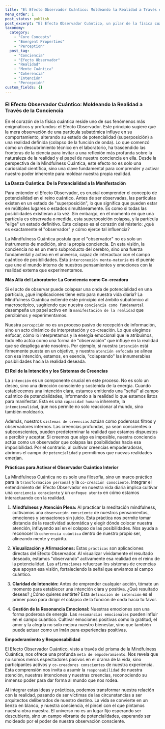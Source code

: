 ```yaml
---
title: "El Efecto Observador Cuántico: Moldeando la Realidad a Través de la Conciencia"
menu_order: 1
post_status: publish
post_excerpt: "El Efecto Observador Cuántico, un pilar de la física cuántica, sugiere que el acto de observar influye directamente en la realidad. Este artículo explora cómo, desde la perspectiva de la Mindfulness Cuántica, nuestra conciencia, intención y percepción pueden activamente co-crear nuestra experiencia vital, trascendiendo la mera pasividad en la existencia."
taxonomy:
  category:
    - "Core Concepts"
    - "Emergent Properties"
    - "Perception"
  post_tag:
    - "Conciencia"
    - "Efecto Observador"
    - "Realidad"
    - "Mente Cuántica"
    - "Coherencia"
    - "Intención"
    - "Percepción"
custom_fields: {}
---
```


### El Efecto Observador Cuántico: Moldeando la Realidad a Través de la Conciencia

En el corazón de la física cuántica reside uno de sus fenómenos más enigmáticos y profundos: el Efecto Observador. Este principio sugiere que la mera observación de una partícula subatómica influye en su comportamiento, alterando su estado de potencialidad (superposición) a una realidad definida (colapso de la función de onda). Lo que comenzó como un descubrimiento técnico en el laboratorio, ha trascendido las fronteras de la ciencia para invitar a una reflexión más profunda sobre la naturaleza de la realidad y el papel de nuestra conciencia en ella. Desde la perspectiva de la Mindfulness Cuántica, este efecto no es solo una curiosidad científica, sino una clave fundamental para comprender y activar nuestro poder inherente para moldear nuestra propia realidad.

**La Danza Cuántica: De la Potencialidad a la Manifestación**

Para entender el Efecto Observador, es crucial comprender el concepto de potencialidad en el reino cuántico. Antes de ser observadas, las partículas existen en un estado de "superposición", lo que significa que pueden estar en múltiples lugares o estados simultáneamente. Es como si todas las posibilidades existieran a la vez. Sin embargo, en el momento en que una partícula es observada o medida, esta superposición colapsa, y la partícula "elige" un estado definitivo. Este colapso es el corazón del misterio: ¿qué es exactamente el "observador" y cómo ejerce tal influencia?

La Mindfulness Cuántica postula que el "observador" no es solo un instrumento de medición, sino la propia conciencia. En esta visión, la conciencia no es un mero subproducto del cerebro, sino una fuerza fundamental y activa en el universo, capaz de interactuar con el campo cuántico de posibilidades. Esta `interconexión mente-materia` es el puente que une el mundo interno de nuestros pensamientos y emociones con la realidad externa que experimentamos.

**Más Allá del Laboratorio: La Conciencia como Co-creadora**

Si el acto de observar puede colapsar una onda de potencialidad en una partícula, ¿qué implicaciones tiene esto para nuestra vida diaria? La Mindfulness Cuántica extiende este principio del ámbito subatómico al macroscópico, sugiriendo que nuestra `conciencia como fundamental` desempeña un papel activo en la `manifestación de la realidad` que percibimos y experimentamos.

Nuestra `percepción` no es un proceso pasivo de recepción de información, sino un acto dinámico de interpretación y co-creación. Lo que elegimos enfocar, cómo lo interpretamos y la energía emocional que le atribuimos, todo ello actúa como una forma de "observación" que influye en la realidad que se despliega ante nosotros. Por ejemplo, si nuestra `intención` está firmemente puesta en un objetivo, y nuestra `atención enfocada` se alinea con esa intención, estamos, en esencia, "colapsando" las innumerables posibilidades hacia la realidad deseada.

**El Rol de la Intención y los Sistemas de Creencias**

La `intención` es un componente crucial en este proceso. No es solo un deseo, sino una dirección consciente y sostenida de la energía. Cuando establecemos una intención clara, estamos emitiendo una "señal" al campo cuántico de potencialidades, informando a la realidad lo que estamos listos para manifestar. Esta es una `capacidad humana` inherente, la `intencionalidad`, que nos permite no solo reaccionar al mundo, sino también moldearlo.

Además, nuestros `sistemas de creencias` actúan como poderosos filtros y observadores internos. Las creencias profundas, ya sean conscientes o subconscientes, pueden predeterminar la realidad que estamos dispuestos a percibir y aceptar. Si creemos que algo es imposible, nuestra conciencia actúa como un observador que colapsa las posibilidades hacia esa imposibilidad. Por el contrario, al cultivar creencias empoderadoras, abrimos el campo de `potencialidad` y permitimos que nuevas realidades emerjan.

**Prácticas para Activar el Observador Cuántico Interior**

La Mindfulness Cuántica no es solo una filosofía, sino un marco práctico para la `transformación personal` y la `co-creación consciente`. Integrar el entendimiento del Efecto Observador en nuestra vida diaria implica cultivar una `conciencia consciente` y un `enfoque atento` en cómo estamos interactuando con la realidad.

1.  **Mindfulness y Atención Plena:** Al practicar la meditación mindfulness, cultivamos una `observación consciente` de nuestros pensamientos, emociones y sensaciones sin juicio. Esta práctica nos permite tomar distancia de la reactividad automática y elegir dónde colocar nuestra atención, influyendo así en el colapso de las posibilidades. Nos ayuda a reconocer la `coherencia cuántica` dentro de nuestro propio ser, alineando mente y espíritu.

2.  **Visualización y Afirmaciones:** Estas `prácticas` son aplicaciones directas del Efecto Observador. Al visualizar vívidamente el resultado deseado, estamos "observando" activamente esa realidad en el reino de la potencialidad. Las `afirmaciones` refuerzan los sistemas de creencias que apoyan esa visión, fortaleciendo la señal que enviamos al campo cuántico.

3.  **Claridad de Intención:** Antes de emprender cualquier acción, tómate un momento para establecer una intención clara y positiva. ¿Qué resultado deseas? ¿Cómo quieres sentirte? Esta `definición de intención` es el primer paso para dirigir el colapso de la función de onda hacia tu favor.

4.  **Gestión de la Resonancia Emocional:** Nuestras emociones son una forma poderosa de energía. Las `resonancias emocionales` pueden influir en el campo cuántico. Cultivar emociones positivas como la gratitud, el amor y la alegría no solo mejora nuestro bienestar, sino que también puede actuar como un imán para experiencias positivas.

**Empoderamiento y Responsabilidad**

El Efecto Observador Cuántico, visto a través del prisma de la Mindfulness Cuántica, nos ofrece una profunda `meta de empoderamiento`. Nos revela que no somos meros espectadores pasivos en el drama de la vida, sino participantes activos y `co-creadores conscientes` de nuestra experiencia. Esta comprensión nos invita a asumir la `responsabilidad` de nuestra atención, nuestras intenciones y nuestras creencias, reconociendo su inmenso poder para dar forma al mundo que nos rodea.

Al integrar estas ideas y prácticas, podemos transformar nuestra relación con la realidad, pasando de ser víctimas de las circunstancias a ser arquitectos deliberados de nuestro destino. La vida se convierte en un lienzo en blanco, y nuestra conciencia, el pincel con el que pintamos nuestra obra maestra. El universo no es un lugar fijo esperando ser descubierto, sino un campo vibrante de potencialidades, esperando ser moldeado por el poder de nuestra observación consciente.